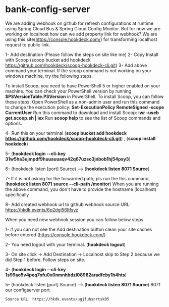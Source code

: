 # bank-config-server

We are adding webhook on github for refresh configurations at runtime using Spring Cloud Bus & Spring Cloud
Config Monitor. But for now we are working on localhost how can we add property link for webhook?
We are using this site(https://console.hookdeck.com/) for transforming localhost request to public link.

1- Add destination (Please follow the steps on site like me)
2- Copy Install with Scoop (scoop bucket add hookdeck https://github.com/hookdeck/scoop-hookdeck-cli.git)
3- Add above command your terminal. If the scoop command is not working on your windows machine, try the following steps.

  To install Scoop, you need to have PowerShell 5 or higher enabled on your machine. You can check your PowerShell version by running **$PSVersionTable.PSVersion** 
  in PowerShell.
  To install Scoop, you can follow these steps:
  Open PowerShell as a non-admin user and run this command to change the execution policy: **Set-ExecutionPolicy RemoteSigned -scope CurrentUser**
  Run this command to download and install Scoop: **iwr -useb get.scoop.sh | iex**
  Run **scoop help** to see the list of Scoop commands and options.

4- Run this on your terminal (**scoop bucket add hookdeck https://github.com/hookdeck/scoop-hookdeck-cli.git**) ,
  (**scoop install hookdeck**)

5- (**hookdeck login --cli-key 31w5ha3ujmpdf9huuauuaqv42q67uzso3jnbob1hj54psy3**)  

6- (hookdeck listen [port] Source)  --> (**hookdeck listen 8071 Source**)

7- If it is not asking for the forwarded path, pls run the this command,
  (**hookdeck listen 8071 source --cli-path /monitor**)
  When you are running the above command, you don't have to provide the hostname (localhost) specifically

8- Add created webhook url to github webhook 
    source URL: https://hkdk.events/6p2dgi56ltfsyz


When you need new webhook session you can follow below steps.

1-  if you can not see the Add destination button clean your site caches before entered (https://console.hookdeck.com/)

2-  You need logout with your terminal. (**hookdeck logout**)

3- On site click -> Add Destination -> Localhost  skip to Step 2 because we did Step 1 before. Follow steps on site.

4- (**hookdeck login --cli-key 1s99ao5v4peq7ofu0x0nmnhbdzl08982aradfcby1h4hts**)

5- (hookdeck listen [port] Source)  --> (**hookdeck listen 8071 Source**)
    8071 our configserver port

    Source URL: https://hkdk.events/ugjfuhsnrtsk05




